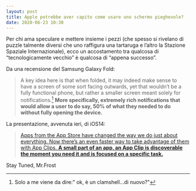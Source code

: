 ```yaml
---
layout: post
title: Apple potrebbe aver capito come usare uno schermo pieghevole?
date: 2020-06-23 10:30
---
```


Per chi ama speculare e mettere insieme i pezzi (che spesso si rivelano di puzzle talmente diversi che uno raffigura una tartaruga e l’altro la Stazione Spaziale Internazionale), ecco un accostamento tra qualcosa di “tecnologicamente vecchio” è qualcosa di “appena successo”.

Da una recensione del Samsung Galaxy Fold:

> A key idea here is that when folded, it may indeed make sense to have a screen of some sort facing outwards, yet that wouldn’t be a fully functional phone, but rather a smaller screen meant solely for notifications.[^1] **More specifically, extremely rich notifications that would allow a user to do say, 50% of what they needed to do without fully opening the device.**

La presentazione, avvenuta ieri, di iOS14:

> [Apps from the App Store have changed the way we do just about everything. Now there’s an even faster way to take advantage of them with App Clips. **A small part of an app, an App Clip is discoverable the moment you need it and is focused on a specific task.**](https://www.apple.com/105/media/us/ios/ios-14-preview/2020/b1dc2246-084a-4f7b-b707-1fe58d662847/films/app-clips-hls/ios-app-clips-tpl-cc-us-2020_1280x720h.m3u8)

Stay Tuned, Mr.Frost 

[^1]: Solo a me viene da dire:" ok, è un clamshell...di nuovo?"